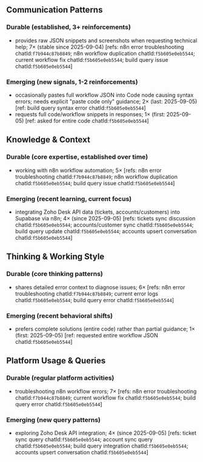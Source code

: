 ## Communication Patterns
### Durable (established, 3+ reinforcements)
- provides raw JSON snippets and screenshots when requesting technical help; 7× (stable since 2025-09-04) [refs: n8n error troubleshooting chatId:`f7b944c87b8849`; n8n workflow duplication chatId:`f5b605e0eb5544`; current workflow fix chatId:`f5b605e0eb5544`; build query issue chatId:`f5b605e0eb5544`]

### Emerging (new signals, 1-2 reinforcements)
- occasionally pastes full workflow JSON into Code node causing syntax errors; needs explicit "paste code only" guidance; 2× (last: 2025-09-05) [ref: build query syntax error chatId:`f5b605e0eb5544`]
- requests full code/workflow snippets in responses; 1× (first: 2025-09-05) [ref: asked for entire code chatId:`f5b605e0eb5544`]

## Knowledge & Context
### Durable (core expertise, established over time)
- working with n8n workflow automation; 5× [refs: n8n error troubleshooting chatId:`f7b944c87b8849`; n8n workflow duplication chatId:`f5b605e0eb5544`; build query issue chatId:`f5b605e0eb5544`]

### Emerging (recent learning, current focus)
- integrating Zoho Desk API data (tickets, accounts/customers) into Supabase via n8n; 4× (since 2025-09-05) [refs: tickets sync discussion chatId:`f5b605e0eb5544`; accounts/customer sync chatId:`f5b605e0eb5544`; build query update chatId:`f5b605e0eb5544`; accounts upsert conversation chatId:`f5b605e0eb5544`]

## Thinking & Working Style
### Durable (core thinking patterns)
- shares detailed error context to diagnose issues; 6× [refs: n8n error troubleshooting chatId:`f7b944c87b8849`; current error logs chatId:`f5b605e0eb5544`; build query error chatId:`f5b605e0eb5544`]

### Emerging (recent behavioral shifts)
- prefers complete solutions (entire code) rather than partial guidance; 1× (first: 2025-09-05) [ref: requested entire workflow JSON chatId:`f5b605e0eb5544`]

## Platform Usage & Queries
### Durable (regular platform activities)
- troubleshooting n8n workflow errors; 7× [refs: n8n error troubleshooting chatId:`f7b944c87b8849`; current workflow fix chatId:`f5b605e0eb5544`; build query error chatId:`f5b605e0eb5544`]

### Emerging (new query patterns)
- exploring Zoho Desk API integration; 4× (since 2025-09-05) [refs: ticket sync query chatId:`f5b605e0eb5544`; account sync query chatId:`f5b605e0eb5544`; build query integration chatId:`f5b605e0eb5544`; accounts upsert conversation chatId:`f5b605e0eb5544`]